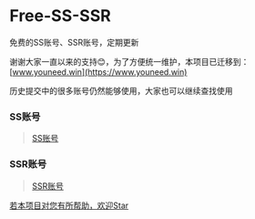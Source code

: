 # Free-SS-SSR

免费的SS账号、SSR账号，定期更新

谢谢大家一直以来的支持:blush:，为了方便统一维护，本项目已迁移到：[www.youneed.win](https://www.youneed.win)

历史提交中的很多账号仍然能够使用，大家也可以继续查找使用

### SS账号
> [SS账号](https://www.youneed.win/free-ss)

### SSR账号
> [SSR账号](https://www.youneed.win/free-ssr)

[若本项目对您有所帮助，欢迎Star](https://github.com/dxxzst/Free-SS-SSR)
